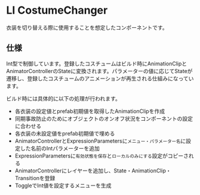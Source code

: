 # LI CostumeChanger

衣装を切り替える際に使用することを想定したコンポーネントです。

## 仕様

Int型で制御しています。登録したコスチュームはビルド時にAnimationClipとAnimatorControllerのStateに変換されます。パラメーターの値に応じてStateが遷移し、登録したコスチュームのアニメーションが再生される仕組みになっています。

ビルド時には具体的に以下の処理が行われます。

- 各衣装の設定値とprefab初期値を取得したAnimationClipを作成
- 同期事故防止のためにオブジェクトのオンオフ状況をコンポーネントの設定に合わせる
- 各衣装の未設定値をprefab初期値で埋める
- AnimatorControllerとExpressionParametersに`メニュー・パラメーター名`に設定した名前のIntパラメーターを追加
- ExpressionParametersに`有効状態を保存`と`ローカルのみにする`設定がコピーされる
- AnimatorControllerにレイヤーを追加し、State・AnimationClip・Transitionを登録
- ToggleでInt値を設定するメニューを生成